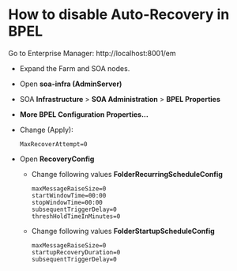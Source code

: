 # How to disable Auto-Recovery in BPEL


Go to Enterprise Manager:
http://localhost:8001/em

- Expand the Farm and SOA nodes.

- Open **soa-infra (AdminServer)**

- SOA **Infrastructure** > **SOA Administration** > **BPEL Properties**

- **More BPEL Configuration Properties...**

- Change (Apply):

    ```Properties
    MaxRecoverAttempt=0
    ```
	
- Open **RecoveryConfig**

    - Change following values **FolderRecurringScheduleConfig**

        ```Properties
        maxMessageRaiseSize=0
        startWindowTime=00:00
        stopWindowTime=00:00
        subsequentTriggerDelay=0
        threshHoldTimeInMinutes=0
        ```

    - Change following values **FolderStartupScheduleConfig**

        ```Properties
        maxMessageRaiseSize=0
        startupRecoveryDuration=0
        subsequentTriggerDelay=0
        ```
